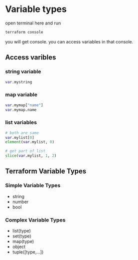 # Variable types

open terminal here and run 

```sh
terraform console
```

you will get console. you can access variables in that console.

## Access varibles

### string variable

```tf
var.mystring
```

### map variable

```tf
var.mymap["name"]
var.mymap.name
```

### list variables

```tf
# both are same
var.mylist[0]
element(var.mylist, 0)

# get part of list
slice(var.mylist, 1, 2)
```

## Terraform Variable Types

### Simple Variable Types

- string
- number
- bool

### Complex Variable Types

- list(type)
- set(type)
- map(type)
- object
- tuple([type,...])